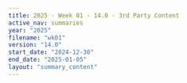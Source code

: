 ```yaml
---
title: 2025 - Week 01 - 14.0 - 3rd Party Content
active_nav: summaries
year: "2025"
filename: "wk01"
version: "14.0"
start_date: "2024-12-30"
end_date: "2025-01-05"
layout: "summary_content"
---
```

